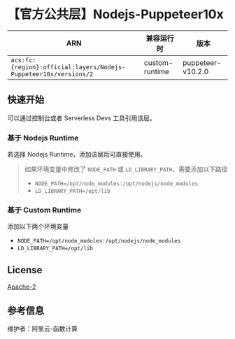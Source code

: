 
# 【官方公共层】Nodejs-Puppeteer10x

| ARN  |  兼容运行时  | 版本 |
|------|------|--------|
| `acs:fc:{region}:official:layers/Nodejs-Puppeteer10x/versions/2` | custom-runtime   | puppeteer-v10.2.0 |

## 快速开始
可以通过控制台或者 Serverless Devs 工具引用该层。

### 基于 Nodejs Runtime 
若选择 Nodejs Runtime，添加该层后可直接使用。

> 如果环境变量中修改了 `NODE_PATH` 或 `LD_LIBRARY_PATH`，需要添加以下路径
> - `NODE_PATH=/opt/node_modules:/opt/nodejs/node_modules`
> - `LD_LIBRARY_PATH=/opt/lib`
### 基于 Custom Runtime

添加以下两个环境变量
- `NODE_PATH=/opt/node_modules:/opt/nodejs/node_modules`
- `LD_LIBRARY_PATH=/opt/lib`

## License
[Apache-2](https://github.com/puppeteer/puppeteer/blob/main/LICENSE)

## 参考信息
维护者：阿里云-函数计算